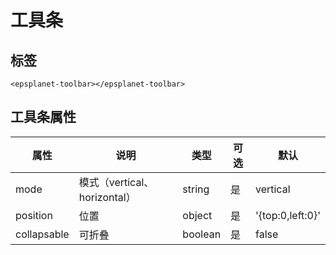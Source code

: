 # 工具条

## 标签

```
<epsplanet-toolbar></epsplanet-toolbar>
```

## 工具条属性

| 属性        | 说明                         | 类型    | 可选 | 默认           |
| ----------- | ---------------------------- | ------- | ---- | -------------- |
| mode        | 模式（vertical、horizontal） | string  | 是   | vertical       |
| position    | 位置                         | object  | 是   | '{top:0,left:0}' |
| collapsable | 可折叠                       | boolean | 是   | false          |
